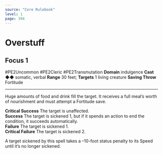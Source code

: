 ```yaml
---
source: "Core Rulebook"
level: 1
page: 394
---
```


# Overstuff
## Focus 1
#PE2Uncommon #PE2Cleric #PE2Transmutation 
**Domain** indulgence
**Cast** ◆◆ somatic, verbal
**Range** 30 feet; **Targets** 1 living creature
**Saving Throw** Fortitude

-----
Huge amounts of food and drink fill the target. It receives a full meal’s worth of nourishment and must attempt a Fortitude save. 

**Critical Success** The target is unaffected.  
**Success** The target is sickened 1, but if it spends an action to end the condition, it succeeds automatically.  
**Failure** The target is sickened 1.  
**Critical Failure** The target is sickened 2.  

A target sickened by this spell takes a –10-foot status penalty to its Speed until it’s no longer sickened.